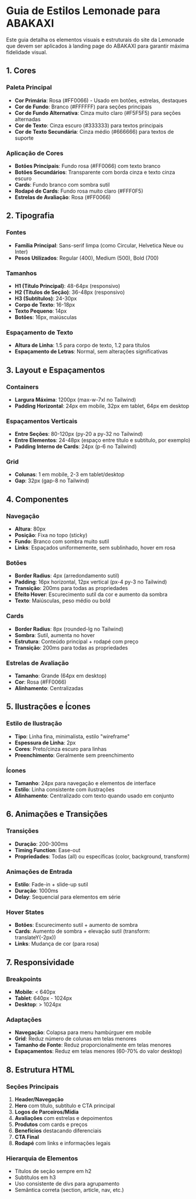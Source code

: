 # Guia de Estilos Lemonade para ABAKAXI

Este guia detalha os elementos visuais e estruturais do site da Lemonade que devem ser aplicados à landing page do ABAKAXI para garantir máxima fidelidade visual.

## 1. Cores

### Paleta Principal
- **Cor Primária**: Rosa (#FF0066) - Usado em botões, estrelas, destaques
- **Cor de Fundo**: Branco (#FFFFFF) para seções principais
- **Cor de Fundo Alternativa**: Cinza muito claro (#F5F5F5) para seções alternadas
- **Cor de Texto**: Cinza escuro (#333333) para textos principais
- **Cor de Texto Secundária**: Cinza médio (#666666) para textos de suporte

### Aplicação de Cores
- **Botões Principais**: Fundo rosa (#FF0066) com texto branco
- **Botões Secundários**: Transparente com borda cinza e texto cinza escuro
- **Cards**: Fundo branco com sombra sutil
- **Rodapé de Cards**: Fundo rosa muito claro (#FFF0F5)
- **Estrelas de Avaliação**: Rosa (#FF0066)

## 2. Tipografia

### Fontes
- **Família Principal**: Sans-serif limpa (como Circular, Helvetica Neue ou Inter)
- **Pesos Utilizados**: Regular (400), Medium (500), Bold (700)

### Tamanhos
- **H1 (Título Principal)**: 48-64px (responsivo)
- **H2 (Títulos de Seção)**: 36-48px (responsivo)
- **H3 (Subtítulos)**: 24-30px
- **Corpo de Texto**: 16-18px
- **Texto Pequeno**: 14px
- **Botões**: 16px, maiúsculas

### Espaçamento de Texto
- **Altura de Linha**: 1.5 para corpo de texto, 1.2 para títulos
- **Espaçamento de Letras**: Normal, sem alterações significativas

## 3. Layout e Espaçamentos

### Containers
- **Largura Máxima**: 1200px (max-w-7xl no Tailwind)
- **Padding Horizontal**: 24px em mobile, 32px em tablet, 64px em desktop

### Espaçamentos Verticais
- **Entre Seções**: 80-120px (py-20 a py-32 no Tailwind)
- **Entre Elementos**: 24-48px (espaço entre título e subtítulo, por exemplo)
- **Padding Interno de Cards**: 24px (p-6 no Tailwind)

### Grid
- **Colunas**: 1 em mobile, 2-3 em tablet/desktop
- **Gap**: 32px (gap-8 no Tailwind)

## 4. Componentes

### Navegação
- **Altura**: 80px
- **Posição**: Fixa no topo (sticky)
- **Fundo**: Branco com sombra muito sutil
- **Links**: Espaçados uniformemente, sem sublinhado, hover em rosa

### Botões
- **Border Radius**: 4px (arredondamento sutil)
- **Padding**: 16px horizontal, 12px vertical (px-4 py-3 no Tailwind)
- **Transição**: 200ms para todas as propriedades
- **Efeito Hover**: Escurecimento sutil da cor e aumento da sombra
- **Texto**: Maiúsculas, peso médio ou bold

### Cards
- **Border Radius**: 8px (rounded-lg no Tailwind)
- **Sombra**: Sutil, aumenta no hover
- **Estrutura**: Conteúdo principal + rodapé com preço
- **Transição**: 200ms para todas as propriedades

### Estrelas de Avaliação
- **Tamanho**: Grande (64px em desktop)
- **Cor**: Rosa (#FF0066)
- **Alinhamento**: Centralizadas

## 5. Ilustrações e Ícones

### Estilo de Ilustração
- **Tipo**: Linha fina, minimalista, estilo "wireframe"
- **Espessura de Linha**: 2px
- **Cores**: Preto/cinza escuro para linhas
- **Preenchimento**: Geralmente sem preenchimento

### Ícones
- **Tamanho**: 24px para navegação e elementos de interface
- **Estilo**: Linha consistente com ilustrações
- **Alinhamento**: Centralizado com texto quando usado em conjunto

## 6. Animações e Transições

### Transições
- **Duração**: 200-300ms
- **Timing Function**: Ease-out
- **Propriedades**: Todas (all) ou específicas (color, background, transform)

### Animações de Entrada
- **Estilo**: Fade-in + slide-up sutil
- **Duração**: 1000ms
- **Delay**: Sequencial para elementos em série

### Hover States
- **Botões**: Escurecimento sutil + aumento de sombra
- **Cards**: Aumento de sombra + elevação sutil (transform: translateY(-2px))
- **Links**: Mudança de cor (para rosa)

## 7. Responsividade

### Breakpoints
- **Mobile**: < 640px
- **Tablet**: 640px - 1024px
- **Desktop**: > 1024px

### Adaptações
- **Navegação**: Colapsa para menu hambúrguer em mobile
- **Grid**: Reduz número de colunas em telas menores
- **Tamanho de Fonte**: Reduz proporcionalmente em telas menores
- **Espaçamentos**: Reduz em telas menores (60-70% do valor desktop)

## 8. Estrutura HTML

### Seções Principais
1. **Header/Navegação**
2. **Hero** com título, subtítulo e CTA principal
3. **Logos de Parceiros/Mídia**
4. **Avaliações** com estrelas e depoimentos
5. **Produtos** com cards e preços
6. **Benefícios** destacando diferenciais
7. **CTA Final**
8. **Rodapé** com links e informações legais

### Hierarquia de Elementos
- Títulos de seção sempre em h2
- Subtítulos em h3
- Uso consistente de divs para agrupamento
- Semântica correta (section, article, nav, etc.)
